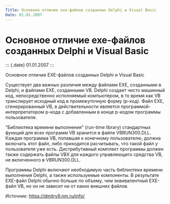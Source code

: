 ```yaml
---
Title: Основное отличие exe-файлов созданных Delphi и Visual Basic
Date: 01.01.2007
---
```



Основное отличие exe-файлов созданных Delphi и Visual Basic
===========================================================

::: {.date}
01.01.2007
:::

Основное отличие EXE-файлов созданных Delphi и Visual Basic

Существует два важных различия между файлами EXE, созданными в Delphi, и
файлами EXE, созданными VB. Delphi создает чисто машинный код,
непосредственно исполняемый компьютером, в то время как VB транслирует
исходный код в промежуточную форму (р-код). Файл EXE, сгенерированный
VB, в действительности является программой-интерпретатором р-кода с
добавленным в конце р-кодом программы пользователя.

"Библиотека времени выполнения" (run-time library) стандартных функций
для всех программ VB хранится в файле VBRUN300.DLL. Каждая программа VB,
попавшая к конечному пользователю, должна включать этот файл, либо
приходится расчитывать, что такой файл у пользователя уже есть.
Дистрибутивный комплект программы должен также содержать файлы VBX для
каждого управляющего средства VB, не включенного в VBRUN300.DLL.

Программы Delphi включают необходимую часть библиотеки времени
выполнения Delphi, а также используемые компоненты. В результате
EXE-файл Delphi обычно больше по объему, чем эквивалентный EXE-файл VB,
но он не зависит ни от каких внешних файлов.

Источник: <https://dmitry9.nm.ru/info/>
